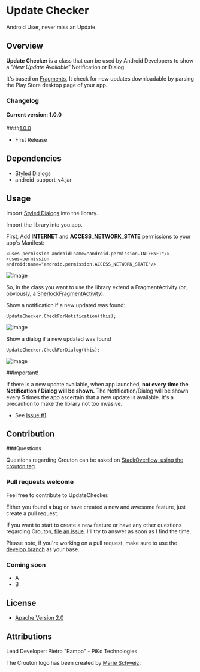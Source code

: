 # Update Checker

Android User, never miss an Update.

## Overview

**Update Checker** is a class that can be used by Android Developers to show a *"New Update Available"* Notification or Dialog. 

It's based on  [Fragments](http://developer.android.com/guide/components/fragments.html), It check for new updates downloadable by parsing the Play Store desktop page of your app.

### Changelog
#### Current version: 1.0.0

####[1.0.0](https://github.com/keyboardsurfer/Crouton/tree/1.8)

- First Release

## Dependencies
- [Styled Dialogs](https://github.com/inmite/android-styled-dialogs)
- android-support-v4.jar

## Usage

Import [Styled Dialogs](https://github.com/inmite/android-styled-dialogs) into the library.

Import the library into you app.

First, Add **INTERNET** and **ACCESS_NETWORK_STATE** permissions to your app's Manifest:

    <uses-permission android:name="android.permission.INTERNET"/>
    <uses-permission android:name="android.permission.ACCESS_NETWORK_STATE"/>
![Image](https://raw.github.com/rampo/UpdateChecker/master/arts/permissions.png?login=rampo&token=f92ee11bc4a2597f62cf8b2b2dc98bb7 "CheckForDialog();")

So, in the class you want to use the library extend a FragmentActivity (or, obviously, a [SherlockFragmentActivity](https://github.com/JakeWharton/ActionBarSherlock/blob/master/actionbarsherlock/src/com/actionbarsherlock/app/SherlockFragmentActivity.java)).

Show a notification if a new updated was found:

    UpdateChecker.CheckForNotification(this);
![Image](https://raw.github.com/rampo/UpdateChecker/master/arts/activity_notification.png?login=rampo&token=1d5dc537e83d272ae9ee0a9e502b4c06 "CheckForDialog();")

Show a dialog if a new updated was found

    UpdateChecker.CheckForDialog(this);
![Image](https://raw.github.com/rampo/UpdateChecker/master/arts/activity_dialog.png?login=rampo&token=86fbbf02361265434d72ef758a573660 "CheckForDialog();")


##Important!

If there is a new update available, when app launched, **not every time the Notification / Dialog will be shown.**
The Notification/Dialog will be shown every 5 times the app ascertain that a new update is available.
It's a precaution to make the library not too invasive.

- See [Issue #1](https://github.com/rampo/UpdateChecker/issues/1)

## Contribution

###Questions

Questions regarding Crouton can be asked on [StackOverflow, using the crouton tag](http://stackoverflow.com/questions/tagged/crouton).

### Pull requests welcome

Feel free to contribute to UpdateChecker.

Either you found a bug or have created a new and awesome feature, just create a pull request.

If you want to start to create a new feature or have any other questions regarding Crouton, [file an issue](https://github.com/keyboardsurfer/Crouton/issues/new).
I'll try to answer as soon as I find the time.

Please note, if you're working on a pull request, make sure to use the [develop branch](https://github.com/keyboardsurfer/Crouton/tree/develop) as your base.

### Coming soon
 - A
 - B

## License

* [Apache Version 2.0](http://www.apache.org/licenses/LICENSE-2.0.html)

## Attributions

Lead Developer: Pietro "Rampo" - PiKo Technologies

The Crouton logo has been created by [Marie Schweiz](http://marie-schweiz.de).
